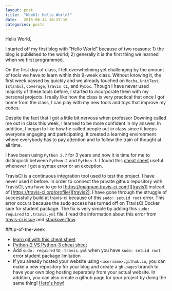 ```yaml
---
layout: post
title:  "Week1: Hello World!"
date:   2015-06-14 16:37:16
categories: posts
---
```

Hello World,

I started off my first blog with “Hello World” because of two reasons: 1) the blog is published to the world; 2) generally it is the first thing we learned when we first programmed. 

On the first day of class, I felt overwhelming yet challenging by the amount of tools we have to learn within this 9-week class. Without knowing it, the first week passed by quickly and we already touched on `Mocha`, `UnitTest`, `Istanbul`, `Coverage`, `Travis CI`, and `PyDoc`. Though I have never used majority of these tools before, I started to incorporate them with my personal projects. I really like how the class is very practical that once I got home from the class, I can play with my new tools and toys that improve my codes.

Despite the fact that I got a little bit nervous when professor Downing called me out in class this week, I learned to be more confident in my answer. In addition, I began to like how he called people out in class since it keeps everyone engaging and participating. It created a learning environment where everybody has to pay attention and to follow the train of thought at all time. 

I have been using `Python 2.7` for 3 years and now it is time for me to distinguish between `Python-2` and `Python-3`. I found this [cheat sheet][py2py3] useful whenever I get a syntax error or an exception. 

TravisCI is a continuous integration tool used to test the project. I have never used it before. In order to connect the private github repository with TravisCI, you have to go to [https://magnum.travis-ci.com/][travis1] instead of [https://travis-ci.org/profile/][travis2]. I have gone through the struggle of successfully build at travis-ci because of this `sudo: setuid root` error. This error occurs because the sudo access has turned off on TravisCI Docker side for student package. The fix is very simple by adding this `sudo: required` to `.travis.yml` file. I read the information about this error from [travis-ci issue][issue] and [stackoverflow][stack].

##tip-of-the-week

* [learn git with this cheat sheet][gh-cheat]
* [Python-2 VS Python-3 cheat sheet][py2py3]
* Add `sudo: required` to `.travis.yml` when you have `sudo: setuid root` error student package limitation
* If you already hosted your website using `<username>.github.io`, you can make a new repository for your blog and create a `gh-pages` branch to have your own blog hosting separately from your actual website. In addition, you can also create a github page for your project by doing the same thing! [Here's how!][gh]

[travis1]: https://magnum.travis-ci.com/
[travis2]: https://travis-ci.org/profile/
[gh-cheat]: https://training.github.com/kit/downloads/github-git-cheat-sheet.pdf
[py2py3]: http://ptgmedia.pearsoncmg.com/imprint_downloads/informit/promotions/python/python2python3.pdf
[issue]: https://github.com/travis-ci/travis-ci/issues/2862
[stack]: http://stackoverflow.com/questions/26299552/travis-sudo-is-disabled
[gh]: https://help.github.com/articles/creating-project-pages-manually/
